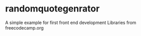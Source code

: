 # randomquotegenrator
A simple example for first front end development Libraries from freecodecamp.org